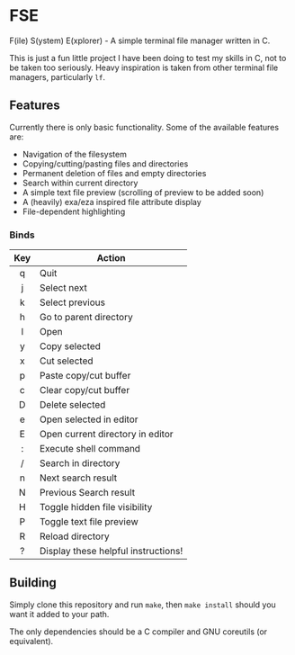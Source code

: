 # FSE

F(ile) S(ystem) E(xplorer) - A simple terminal file manager written in C.

This is just a fun little project I have been doing to test my skills in C, not to be taken too seriously. Heavy inspiration is taken from other terminal file managers, particularly `lf`.

## Features

Currently there is only basic functionality. Some of the available features are:
- Navigation of the filesystem
- Copying/cutting/pasting files and directories
- Permanent deletion of files and empty directories
- Search within current directory
- A simple text file preview (scrolling of preview to be added soon)
- A (heavily) exa/eza inspired file attribute display
- File-dependent highlighting

### Binds

|Key|Action|
|:---:|---|
| q | Quit |
| j | Select next |
| k	| Select previous |
| h | Go to parent directory |
| l	| Open |
|	y | Copy selected |
| x	| Cut selected |
| p	| Paste copy/cut buffer |
| c | Clear copy/cut buffer |
| D	| Delete selected |
| e	| Open selected in editor |
| E	| Open current directory in editor |
| :	| Execute shell command |
| / | Search in directory |
| n | Next search result |
| N | Previous Search result |
| H	| Toggle hidden file visibility |
| P	| Toggle text file preview |
| R	| Reload directory |
| ?	| Display these helpful instructions! |

## Building

Simply clone this repository and run `make`, then `make install` should you want it added to your path. 

The only dependencies should be a C compiler and GNU coreutils (or equivalent).
